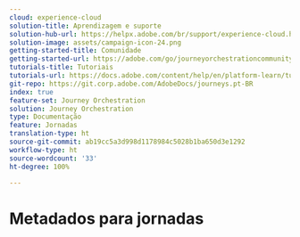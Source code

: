 ```yaml
---
cloud: experience-cloud
solution-title: Aprendizagem e suporte
solution-hub-url: https://helpx.adobe.com/br/support/experience-cloud.html
solution-image: assets/campaign-icon-24.png
getting-started-title: Comunidade
getting-started-url: https://adobe.com/go/journeyorchestrationcommunity
tutorials-title: Tutoriais
tutorials-url: https://docs.adobe.com/content/help/en/platform-learn/tutorials/journey-orchestration/introduction.html
git-repo: https://git.corp.adobe.com/AdobeDocs/journeys.pt-BR
index: true
feature-set: Journey Orchestration
solution: Journey Orchestration
type: Documentação
feature: Jornadas
translation-type: ht
source-git-commit: ab19cc5a3d998d1178984c5028b1ba650d3e1292
workflow-type: ht
source-wordcount: '33'
ht-degree: 100%

---
```



# Metadados para jornadas
